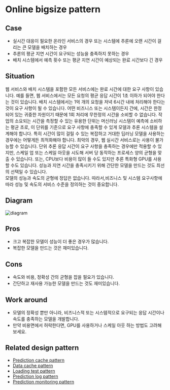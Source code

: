 # Online bigsize pattern

## Case
- 실시간 대응이 필요한 온라인 서비스의 경우 또는 시스템에 추론에 오랜 시간이 걸리는 큰 모델을 배치하는 경우
- 추론의 평균 지연 시간이 요구되는 성능을 충족하지 못하는 경우
- 배치 시스템에서 예측 횟수 또는 평균 지연 시간이 예상되는 완료 시간보다 긴 경우

## Situation
웹 서비스와 배치 시스템을 포함한 모든 서비스에는 완료 시간에 대한 요구 사항이 있습니다. 예를 들면, 웹 서비스에서는 모든 요청의 평균 응답 시간이 1초 이하가 되어야 한다는 것이 있습니다. 배치 시스템에서는 1억 개의 요청을 저녁 6시간 내에 처리해야 한다는 것이 요구 사항이 될 수 있습니다. 
어떤 비즈니스 또는 시스템이든지 간에, 시간은 한정되어 있는 귀중한 자원이기 때문에 1회 처리에 무한정의 시간을 소비할 수 없습니다. 작업의 소요되는 시간을 측정할 수 있는 유용한 단위는 머신러닝 시스템이 예측에 소비하는 평균 초로, 이 단위를 기준으로 요구 사항에 충족할 수 있게 모델과 추론 시스템을 설계해야 합니다. 특히 시간이 많이 걸릴 수 있는 복잡하고 거대한 딥러닝 모델을 사용하는 경우에는 어떻게든 최적화해야 합니다. 최악의 경우, 웹 실시간 서비스로는 사용이 불가능할 수 있습니다.
단위 추론 응답 시간이 요구 사항을 충족하는 경우에만 적용할 수 있지만, 스케일 업 또는 스케일 아웃을 시도해 서버 당 동작하는 프로세스 양의 균형을 맞출 수 있습니다. 또는, CPU보다 비용이 많이 들 수도 있지만 추론 특화형 GPU를 사용할 수도 있습니다. 성능과 지연 시간을 충족시키기 위해 간단한 모델을 만드는 것도 최선의 선택일 수 있습니다.<br>
모델의 성능과 속도의 균형에 정답은 없습니다. 따라서,비즈니스 및 시스템 요구사항에 따라 성능 및 속도의 서비스 수준을 정의하는 것이 중요합니다.

## Diagram
![diagram](diagram.png)


## Pros
- 크고 복잡한 모델이 성능이 더 좋은 경우가 많습니다.
- 복잡한 모델을 만드는 것은 재미있습니다.

## Cons
- 속도와 비용, 정확성 간의 균형을 잡을 필요가 있습니다.
- 간단하고 재사용 가능한 모델을 만드는 것도 재미있습니다.

## Work around
- 모델의 정확성 뿐만 아니라, 비즈니스적 또는 시스템적으로 요구되는 응답 시간이나 속도를 충족하는 모델을 개발합니다.
- 만약 비용면에서 허락한다면, GPU를 사용하거나 스케일 아웃 하는 방법도 고려해보세요.

## Related design pattern
- [Prediction cache pattern](./../../Prediction-cache-pattern/design_ko.md)
- [Data cache pattern](./../../Data-cache-pattern/design_ko.md)
- [Loading test pattern](./../../../QA-patterns/Loading-test-pattern/design_ko.md)
- [Prediction log pattern](./../../../Operation-patterns/Prediction-log-pattern/design_ko.md)
- [Prediction monitoring pattern](./../../../Operation-patterns/Prediction-monitoring-pattern/design_ko.md)

